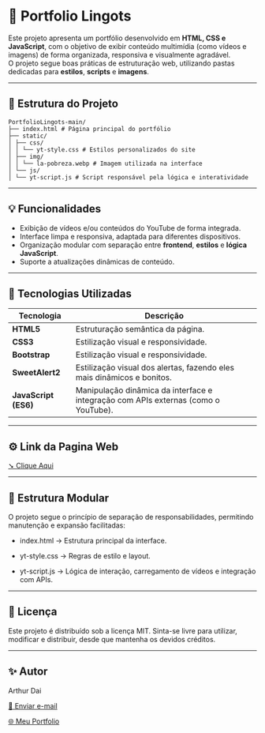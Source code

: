 # 📂 Portfolio Lingots

Este projeto apresenta um portfólio desenvolvido em **HTML, CSS e JavaScript**, com o objetivo de exibir conteúdo multimídia (como vídeos e imagens) de forma organizada, responsiva e visualmente agradável.  
O projeto segue boas práticas de estruturação web, utilizando pastas dedicadas para **estilos**, **scripts** e **imagens**.

---

## 🧭 Estrutura do Projeto

```
PortfolioLingots-main/
├── index.html # Página principal do portfólio
├── static/
│ ├── css/
│ │ └── yt-style.css # Estilos personalizados do site
│ ├── img/
│ │ └── la-pobreza.webp # Imagem utilizada na interface
│ └── js/
│ └── yt-script.js # Script responsável pela lógica e interatividade
```

---

## 💡 Funcionalidades

- Exibição de vídeos e/ou conteúdos do YouTube de forma integrada.  
- Interface limpa e responsiva, adaptada para diferentes dispositivos.  
- Organização modular com separação entre **frontend**, **estilos** e **lógica JavaScript**.  
- Suporte a atualizações dinâmicas de conteúdo.

---

## 🧰 Tecnologias Utilizadas

| Tecnologia | Descrição |
|-------------|------------|
| **HTML5** | Estruturação semântica da página. |
| **CSS3** | Estilização visual e responsividade. |
| **Bootstrap** | Estilização visual e responsividade. |
| **SweetAlert2** | Estilização visual dos alertas, fazendo eles mais dinâmicos e bonitos. |
| **JavaScript (ES6)** | Manipulação dinâmica da interface e integração com APIs externas (como o YouTube). |


---

## ⚙️ Link da Pagina Web
[➘ Clique Aqui](https://jailsonneve.github.io/PortfolioLingots/)

--- 

## 🧩 Estrutura Modular

O projeto segue o princípio de separação de responsabilidades, permitindo manutenção e expansão facilitadas:

- index.html → Estrutura principal da interface.

- yt-style.css → Regras de estilo e layout.

- yt-script.js → Lógica de interação, carregamento de vídeos e integração com APIs.

---

## 📄 Licença

Este projeto é distribuído sob a licença MIT.
Sinta-se livre para utilizar, modificar e distribuir, desde que mantenha os devidos créditos.

---

## ✨ Autor

Arthur Dai

[📧 Enviar e-mail](mailto:daiarthur053@gmail.com)

[🌐 Meu Portfolio](https://jailsonneve.github.io/Projetos-Html/Projetos/Intermediario/Portfolio/index.html)

